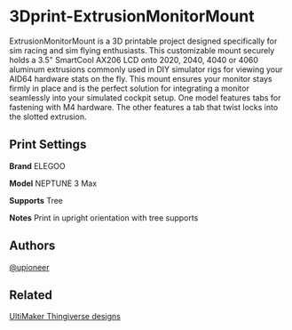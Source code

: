 # 3Dprint-ExtrusionMonitorMount

ExtrusionMonitorMount is a 3D printable project designed specifically for sim racing and sim flying enthusiasts. This customizable mount securely holds a 3.5" SmartCool AX206 LCD onto 2020, 2040, 4040 or 4060 aluminum extrusions commonly used in DIY simulator rigs for viewing your AID64 hardware stats on the fly. This mount ensures your monitor stays firmly in place and is the perfect solution for integrating a monitor seamlessly into your simulated cockpit setup. One model features tabs for fastening with M4 hardware. The other features a tab that twist locks into the slotted extrusion.

## Print Settings

**Brand** ELEGOO

**Model** NEPTUNE 3 Max

**Supports** Tree

**Notes** Print in upright orientation with tree supports

## Authors

[@upioneer](https://www.github.com/upioneer)

## Related

[UltiMaker Thingiverse designs](https://www.thingiverse.com/upioneer/designs)
